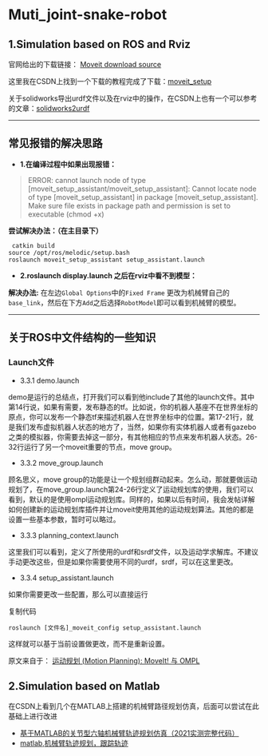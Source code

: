 # Muti_joint-snake-robot
## **1.Simulation based on ROS and Rviz**
官网给出的下载链接：
[Moveit download source](https://moveit.ros.org/install/source/)

这里我在CSDN上找到一个下载的教程完成了下载：[moveit_setup](https://blog.csdn.net/qq_38156743/article/details/124131919)

关于solidworks导出urdf文件以及在rviz中的操作，在CSDN上也有一个可以参考的文章：[solidworks2urdf](https://blog.csdn.net/king845/article/details/125918110)
***
## 常见报错的解决思路

- **1.在编译过程中如果出现报错：**
> ERROR: cannot launch node of type [moveit_setup_assistant/moveit_setup_assistant]: Cannot locate node of type [moveit_setup_assistant] in package [moveit_setup_assistant]. Make sure file exists in package path and permission is set to executable (chmod +x)

**尝试解决办法：（在主目录下）**

     catkin build 
    source /opt/ros/melodic/setup.bash
    roslaunch moveit_setup_assistant setup_assistant.launch

- **2.roslaunch display.launch 之后在rviz中看不到模型：**

**解决办法:**
在左边`Global Options`中的`Fixed Frame` 更改为机械臂自己的`base_link`，然后在下方`Add`之后选择`RobotModel`即可以看到机械臂的模型。

***
## 关于ROS中文件结构的一些知识

 ###  Launch文件

- 3.3.1 demo.launch

demo是运行的总结点，打开我们可以看到他include了其他的launch文件。其中第14行说，如果有需要，发布静态的tf。比如说，你的机器人基座不在世界坐标的原点，你可以发布一个静态tf来描述机器人在世界坐标中的位置。第17-21行，就是我们发布虚拟机器人状态的地方了，当然，如果你有实体机器人或者有gazebo之类的模拟器，你需要去掉这一部分，有其他相应的节点来发布机器人状态。26-32行运行了另一个moveit重要的节点，move group。


- 3.3.2 move_group.launch

顾名思义，move group的功能是让一个规划组群动起来。怎么动，那就要做运动规划了，在move_group.launch第24-26行定义了运动规划库的使用，我们可以看到，默认的是使用ompl运动规划库。同样的，如果以后有时间，我会发帖详解如何创建新的运动规划库插件并让moveit使用其他的运动规划算法。其他的都是设置一些基本参数，暂时可以略过。


- 3.3.3 planning_context.launch

这里我们可以看到，定义了所使用的urdf和srdf文件，以及运动学求解库。不建议手动更改这些，但是如果你需要使用不同的urdf，srdf，可以在这里更改。


- 3.3.4 setup_assistant.launch

如果你需要更改一些配置，那么可以直接运行

复制代码

    roslaunch [文件名]_moveit_config setup_assistant.launch 

这样就可以基于当前设置做更改，而不是重新设置。

原文来自于：
[运动规划 (Motion Planning): MoveIt! 与 OMPL](https://blog.csdn.net/cookie909/article/details/79698925)


## **2.Simulation based on Matlab**

在CSDN上看到几个在MATLAB上搭建的机械臂路径规划仿真，后面可以尝试在此基础上进行改进
- [基于MATLAB的关节型六轴机械臂轨迹规划仿真（2021实测完整代码）](https://blog.csdn.net/mustvvvics/article/details/117025390)
- [matlab,机械臂轨迹规划，跟踪轨迹](https://blog.csdn.net/caijifeizai/article/details/104958445)

